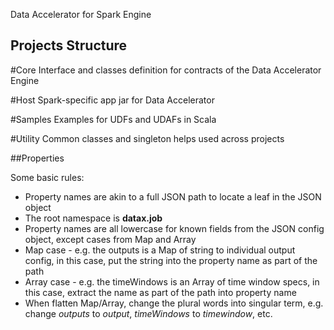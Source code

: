 Data Accelerator for Spark Engine

## Projects Structure

#Core
Interface and classes definition for contracts of the Data Accelerator Engine

#Host
Spark-specific app jar for Data Accelerator

#Samples
Examples for UDFs and UDAFs in Scala

#Utility
Common classes and singleton helps used across projects

##Properties

Some basic rules:
* Property names are akin to a full JSON path to locate a leaf in the JSON object
* The root namespace is **datax.job**
* Property names are all lowercase for known fields from the JSON config object, except cases from Map and Array
* Map case - e.g. the outputs is a Map of string to individual output config, in this case, put the string into the property name as part of the path
* Array case - e.g. the timeWindows is an Array of time window specs, in this case, extract the name as part of the path into property name
* When flatten Map/Array, change the plural words into singular term, e.g. change *outputs* to *output*, *timeWindows* to *timewindow*, etc.

